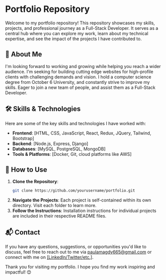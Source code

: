 # Portfolio Repository

Welcome to my portfolio repository! This repository showcases my skills, projects, and professional journey as a Full-Stack Developer. It serves as a central hub where you can explore my work, learn about my technical expertise, and see the impact of the projects I have contributed to.

## 📜 About Me
I'm looking forward to working and growing while helping you reach a wider audience. I'm seeking for building cutting edge websites for high-profile clients with challenging demands and vision. I hold a computer science degree from October 6 University, and constantly strive to improve my skills. Eager to join a new team of people, and assist them as a Full-Stack Developer.

## 🛠️ Skills & Technologies
Here are some of the key skills and technologies I have worked with:

- **Frontend**: [HTML, CSS, JavaScript, React, Redux, JQuery, Tailwind, Bootstrap]
- **Backend**: [Node.js, Express, Django]
- **Databases**: [MySQL, PostgreSQL, MongoDB]
- **Tools & Platforms**: [Docker, Git, cloud platforms like AWS]

## 📄 How to Use
1. **Clone the Repository**:
   ```bash
   git clone https://github.com/yourusername/portfolio.git
   ```
2. **Navigate the Projects**: Each project is self-contained within its own directory. Visit each folder to learn more.
3. **Follow the Instructions**: Installation instructions for individual projects are included in their respective README files.

## 📬 Contact
If you have any questions, suggestions, or opportunities you'd like to discuss, feel free to reach out to me via paulamagdy665@gmail.com or connect with me on [\[LinkedIn/Twitter/etc.\]](https://www.linkedin.com/in/paula-magdy/).

Thank you for visiting my portfolio. I hope you find my work inspiring and impactful! 😊